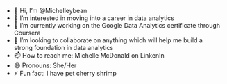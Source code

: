 - 👋 Hi, I’m @Michelleybean
- 👀 I’m interested in moving into a career in data analytics
- 🌱 I’m currently working on the Google Data Analytics certificate through Coursera
- 💞️ I’m looking to collaborate on anything which will help me build a strong foundation in data analytics
- 📫 How to reach me: Michelle McDonald on LinkenIn
- 😄 Pronouns: She/Her
- ⚡ Fun fact: I have pet cherry shrimp 

<!---
Michelleybean/Michelleybean is a ✨ special ✨ repository because its `README.md` (this file) appears on your GitHub profile.
You can click the Preview link to take a look at your changes.
--->
